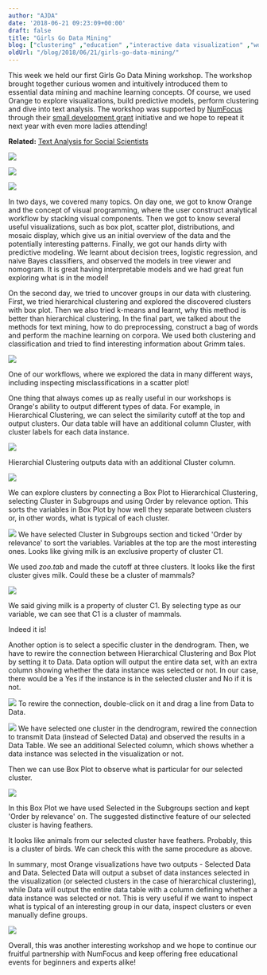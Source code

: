 ```yaml
---
author: "AJDA"
date: '2018-06-21 09:23:09+00:00'
draft: false
title: "Girls Go Data Mining"
blog: ["clustering" ,"education" ,"interactive data visualization" ,"workshop"  ]
oldUrl: "/blog/2018/06/21/girls-go-data-mining/"
---
```


This week we held our first Girls Go Data Mining workshop. The workshop brought together curious women and intuitively introduced them to essential data mining and machine learning concepts. Of course, we used Orange to explore visualizations, build predictive models, perform clustering and dive into text analysis. The workshop was supported by [NumFocus](https://www.numfocus.org/) through their [small development grant](https://www.numfocus.org/programs/grants-sponsored-events) initiative and we hope to repeat it next year with even more ladies attending!


**Related:** [Text Analysis for Social Scientists](/blog/2017/06/09/workshop-text-analysis-for-social-scientists/)


![](punce1.jpg)

![](punce2.jpg)

![](punce3.jpg)

In two days, we covered many topics. On day one, we got to know Orange and the concept of visual programming, where the user construct analytical workflow by stacking visual components. Then we got to know several useful visualizations, such as box plot, scatter plot, distributions, and mosaic display, which give us an initial overview of the data and the potentially interesting patterns. Finally, we got our hands dirty with predictive modeling. We learnt about decision trees, logistic regression, and naive Bayes classifiers, and observed the models in tree viewer and nomogram. It is great having interpretable models and we had great fun exploring what is in the model!

On the second day, we tried to uncover groups in our data with clustering. First, we tried hierarchical clustering and explored the discovered clusters with box plot. Then we also tried k-means and learnt, why this method is better than hierarchical clustering. In the final part, we talked about the methods for text mining, how to do preprocessing, construct a bag of words and perform the machine learning on corpora. We used both clustering and classification and tried to find interesting information about Grimm tales.

![](Screen-Shot-2018-06-21-at-10.37.51.png)

One of our workflows, where we explored the data in many different ways, including inspecting misclassifications in a scatter plot!



One thing that always comes up as really useful in our workshops is Orange's ability to output different types of data. For example, in Hierarchical Clustering, we can select the similarity cutoff at the top and output clusters. Our data table will have an additional column Cluster, with cluster labels for each data instance.



![](Screen-Shot-2018-06-21-at-10.27.00.png)

Hierarchial Clustering outputs data with an additional Cluster column.



![](Screen-Shot-2018-06-21-at-10.23.14.png)

We can explore clusters by connecting a Box Plot to Hierarchical Clustering, selecting Cluster in Subgroups and using Order by relevance option. This sorts the variables in Box Plot by how well they separate between clusters or, in other words, what is typical of each cluster.

![](Screen-Shot-2018-06-21-at-10.23.10.png)
We have selected Cluster in Subgroups section and ticked 'Order by relevance' to sort the variables. Variables at the top are the most interesting ones. Looks like giving milk is an exclusive property of cluster C1.



We used _zoo.tab_ and made the cutoff at three clusters. It looks like the first cluster gives milk. Could these be a cluster of mammals?

![](Screen-Shot-2018-06-21-at-10.24.09.png)

We said giving milk is a property of cluster C1. By selecting type as our variable, we can see that C1 is a cluster of mammals.



Indeed it is!

Another option is to select a specific cluster in the dendrogram. Then, we have to rewire the connection between Hierarchical Clustering and Box Plot by setting it to Data. Data option will output the entire data set, with an extra column showing whether the data instance was selected or not. In our case, there would be a Yes if the instance is in the selected cluster and No if it is not.

![](Screen-Shot-2018-06-21-at-10.59.09.png)
To rewire the connection, double-click on it and drag a line from Data to Data.



![](Screen-Shot-2018-06-21-at-10.55.09.png)
We have selected one cluster in the dendrogram, rewired the connection to transmit Data (instead of Selected Data) and observed the results in a Data Table. We see an additional Selected column, which shows whether a data instance was selected in the visualization or not.



Then we can use Box Plot to observe what is particular for our selected cluster.

![](Screen-Shot-2018-06-21-at-10.55.28.png)

In this Box Plot we have used Selected in the Subgroups section and kept 'Order by relevance' on. The suggested distinctive feature of our selected cluster is having feathers.



It looks like animals from our selected cluster have feathers. Probably, this is a cluster of birds. We can check this with the same procedure as above.

In summary, most Orange visualizations have two outputs - Selected Data and Data. Selected Data will output a subset of data instances selected in the visualization (or selected clusters in the case of hierarchical clustering), while Data will output the entire data table with a column defining whether a data instance was selected or not. This is very useful if we want to inspect what is typical of an interesting group in our data, inspect clusters or even manually define groups.

![](Screen-Shot-2018-06-21-at-11.19.55.png)

Overall, this was another interesting workshop and we hope to continue our fruitful partnership with NumFocus and keep offering free educational events for beginners and experts alike!
